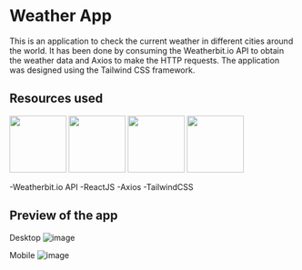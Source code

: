 # Weather App

This is an application to check the current weather in different cities around the world. It has been done by consuming the Weatherbit.io API to obtain the weather data and Axios to make the HTTP requests. The application was designed using the Tailwind CSS framework.

## Resources used
<img src="https://github.com/JDLSantos21/weather-app/assets/79732142/d9a2e23e-443d-4a41-96a7-afd49e489c2d" width='100px' /> <img src="https://github.com/JDLSantos21/weather-app/assets/79732142/cbfdb376-13f2-460c-9f36-e86c1ba5b60e" width='100px' /> <img src="https://github.com/JDLSantos21/weather-app/assets/79732142/f2bc566a-8fdf-49db-a622-d9bfdc9c9fe0" width='100px' /> <img src="https://github.com/JDLSantos21/weather-app/assets/79732142/ccaf4b8b-20a7-4fb3-a8d4-f34e1d3501c0" width='100px' />

-Weatherbit.io API
-ReactJS
-Axios
-TailwindCSS

## Preview of the app

Desktop
![image](https://github.com/JDLSantos21/weather-app/assets/79732142/0b0eb90b-2518-4393-875f-e352c4f107de)

Mobile
![image](https://github.com/JDLSantos21/weather-app/assets/79732142/0e114e49-04c7-421f-a525-c142706314db)


